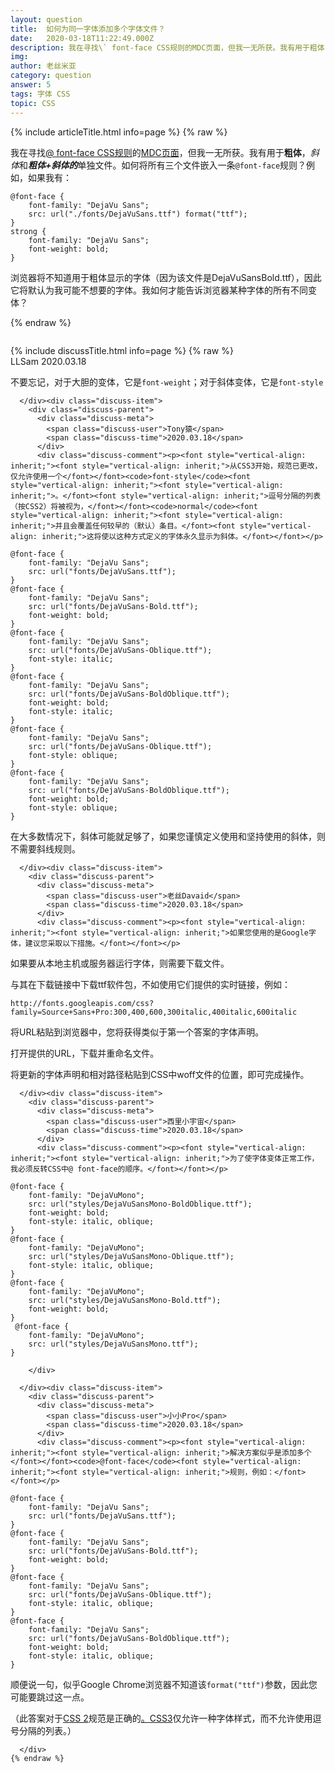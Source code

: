 ```yaml
---
layout: question
title:  如何为同一字体添加多个字体文件？
date:   2020-03-18T11:22:49.000Z
description: 我在寻找\` font-face CSS规则的MDC页面，但我一无所获。我有用于粗体，斜体和粗体+斜体的单独文件。如何将所有三个文件嵌入一条\`font-fa...
img: 
author: 老丝米亚
category: question
answer: 5
tags: 字体 CSS
topic: CSS
---
```

<div class="article-root">
  <div class="article">
    {% include articleTitle.html info=page %}
    {% raw %}
    <div class="article-content"><p><font style="vertical-align: inherit;"><font style="vertical-align: inherit;">我在寻找</font></font><a href="https://developer.mozilla.org/en/CSS/@font-face" rel="noreferrer"><font style="vertical-align: inherit;"><font style="vertical-align: inherit;">@ font-face CSS规则</font></font></a><font style="vertical-align: inherit;"><font style="vertical-align: inherit;">的</font><a href="https://developer.mozilla.org/en/CSS/@font-face" rel="noreferrer"><font style="vertical-align: inherit;">MDC页面</font></a><font style="vertical-align: inherit;">，但我一无所获。</font><font style="vertical-align: inherit;">我有用于</font></font><strong><font style="vertical-align: inherit;"><font style="vertical-align: inherit;">粗体</font></font></strong><font style="vertical-align: inherit;"><font style="vertical-align: inherit;">，</font></font><em><font style="vertical-align: inherit;"><font style="vertical-align: inherit;">斜体</font></font></em><font style="vertical-align: inherit;"><font style="vertical-align: inherit;">和</font></font><strong><em><font style="vertical-align: inherit;"><font style="vertical-align: inherit;">粗体+斜体的</font></font></em></strong><font style="vertical-align: inherit;"><font style="vertical-align: inherit;">单独文件</font><font style="vertical-align: inherit;">。</font><font style="vertical-align: inherit;">如何将所有三个文件嵌入一条</font></font><code>@font-face</code><font style="vertical-align: inherit;"><font style="vertical-align: inherit;">规则？</font><font style="vertical-align: inherit;">例如，如果我有：</font></font></p>

<pre><code>@font-face {<font></font>
    font-family: "DejaVu Sans";<font></font>
    src: url("./fonts/DejaVuSans.ttf") format("ttf");<font></font>
}<font></font>
strong {<font></font>
    font-family: "DejaVu Sans";<font></font>
    font-weight: bold;<font></font>
}<font></font>
</code></pre>

<p><font style="vertical-align: inherit;"><font style="vertical-align: inherit;">浏览器将不知道用于粗体显示的字体（因为该文件是DejaVuSansBold.ttf），因此它将默认为我可能不想要的字体。</font><font style="vertical-align: inherit;">我如何才能告诉浏览器某种字体的所有不同变体？</font></font></p></div>
    {% endraw %}
  </div>
  <p style="height: 0;width:0;overflow: hidden;"> 第2189篇《如何为同一字体添加多个字体文件？》来自Winter(https://github.com/aiyld/aiyld.github.io)的站点</p>
  <div class="discuss-wrapper">
    {% include discussTitle.html info=page %}
    {% raw %}
    <div class="discuss-item">
        <div class="discuss-parent">
          <div class="discuss-meta">
            <span class="discuss-user">LLSam</span>
            <span class="discuss-time">2020.03.18</span>
          </div>
          <div class="discuss-comment"><p><font style="vertical-align: inherit;"><font style="vertical-align: inherit;">不要忘记，对于大胆的变体，它是</font></font><code>font-weight</code><font style="vertical-align: inherit;"><font style="vertical-align: inherit;">；</font><font style="vertical-align: inherit;">对于斜体变体，它是</font></font><code>font-style</code></p></div>
        </div>
        
      </div><div class="discuss-item">
        <div class="discuss-parent">
          <div class="discuss-meta">
            <span class="discuss-user">Tony猿</span>
            <span class="discuss-time">2020.03.18</span>
          </div>
          <div class="discuss-comment"><p><font style="vertical-align: inherit;"><font style="vertical-align: inherit;">从CSS3开始，规范已更改，仅允许使用一个</font></font><code>font-style</code><font style="vertical-align: inherit;"><font style="vertical-align: inherit;">。</font><font style="vertical-align: inherit;">逗号分隔的列表（按CSS2）将被视为，</font></font><code>normal</code><font style="vertical-align: inherit;"><font style="vertical-align: inherit;">并且会覆盖任何较早的（默认）条目。</font><font style="vertical-align: inherit;">这将使以这种方式定义的字体永久显示为斜体。</font></font></p>

<pre><code>@font-face {<font></font>
    font-family: "DejaVu Sans";<font></font>
    src: url("fonts/DejaVuSans.ttf");<font></font>
}<font></font>
@font-face {<font></font>
    font-family: "DejaVu Sans";<font></font>
    src: url("fonts/DejaVuSans-Bold.ttf");<font></font>
    font-weight: bold;<font></font>
}<font></font>
@font-face {<font></font>
    font-family: "DejaVu Sans";<font></font>
    src: url("fonts/DejaVuSans-Oblique.ttf");<font></font>
    font-style: italic;<font></font>
}<font></font>
@font-face {<font></font>
    font-family: "DejaVu Sans";<font></font>
    src: url("fonts/DejaVuSans-BoldOblique.ttf");<font></font>
    font-weight: bold;<font></font>
    font-style: italic;<font></font>
}<font></font>
@font-face {<font></font>
    font-family: "DejaVu Sans";<font></font>
    src: url("fonts/DejaVuSans-Oblique.ttf");<font></font>
    font-style: oblique;<font></font>
}<font></font>
@font-face {<font></font>
    font-family: "DejaVu Sans";<font></font>
    src: url("fonts/DejaVuSans-BoldOblique.ttf");<font></font>
    font-weight: bold;<font></font>
    font-style: oblique;<font></font>
}<font></font>
</code></pre>

<p><font style="vertical-align: inherit;"><font style="vertical-align: inherit;">在大多数情况下，斜体可能就足够了，如果您谨慎定义使用和坚持使用的斜体，则不需要斜线规则。</font></font></p></div>
        </div>
        
      </div><div class="discuss-item">
        <div class="discuss-parent">
          <div class="discuss-meta">
            <span class="discuss-user">老丝Davaid</span>
            <span class="discuss-time">2020.03.18</span>
          </div>
          <div class="discuss-comment"><p><font style="vertical-align: inherit;"><font style="vertical-align: inherit;">如果您使用的是Google字体，建议您采取以下措施。</font></font></p>

<p><font style="vertical-align: inherit;"><font style="vertical-align: inherit;">如果要从本地主机或服务器运行字体，则需要下载文件。</font></font></p>

<p><font style="vertical-align: inherit;"><font style="vertical-align: inherit;">与其在下载链接中下载ttf软件包，不如使用它们提供的实时链接，例如：</font></font></p>

<pre><code>http://fonts.googleapis.com/css?family=Source+Sans+Pro:300,400,600,300italic,400italic,600italic
</code></pre>

<p><font style="vertical-align: inherit;"><font style="vertical-align: inherit;">将URL粘贴到浏览器中，您将获得类似于第一个答案的字体声明。</font></font></p>

<p><font style="vertical-align: inherit;"><font style="vertical-align: inherit;">打开提供的URL，下载并重命名文件。</font></font></p>

<p><font style="vertical-align: inherit;"><font style="vertical-align: inherit;">将更新的字体声明和相对路径粘贴到CSS中woff文件的位置，即可完成操作。</font></font></p></div>
        </div>
        
      </div><div class="discuss-item">
        <div class="discuss-parent">
          <div class="discuss-meta">
            <span class="discuss-user">西里小宇宙</span>
            <span class="discuss-time">2020.03.18</span>
          </div>
          <div class="discuss-comment"><p><font style="vertical-align: inherit;"><font style="vertical-align: inherit;">为了使字体变体正常工作，我必须反转CSS中@ font-face的顺序。</font></font></p>

<pre><code>@font-face {<font></font>
    font-family: "DejaVuMono";<font></font>
    src: url("styles/DejaVuSansMono-BoldOblique.ttf");<font></font>
    font-weight: bold;<font></font>
    font-style: italic, oblique;<font></font>
}   <font></font>
@font-face {<font></font>
    font-family: "DejaVuMono";<font></font>
    src: url("styles/DejaVuSansMono-Oblique.ttf");<font></font>
    font-style: italic, oblique;<font></font>
}<font></font>
@font-face {<font></font>
    font-family: "DejaVuMono";<font></font>
    src: url("styles/DejaVuSansMono-Bold.ttf");<font></font>
    font-weight: bold;<font></font>
}<font></font>
 @font-face {<font></font>
    font-family: "DejaVuMono";<font></font>
    src: url("styles/DejaVuSansMono.ttf");<font></font>
}<font></font>
</code></pre></div>
        </div>
        
      </div><div class="discuss-item">
        <div class="discuss-parent">
          <div class="discuss-meta">
            <span class="discuss-user">小小Pro</span>
            <span class="discuss-time">2020.03.18</span>
          </div>
          <div class="discuss-comment"><p><font style="vertical-align: inherit;"><font style="vertical-align: inherit;">解决方案似乎是添加多个</font></font><code>@font-face</code><font style="vertical-align: inherit;"><font style="vertical-align: inherit;">规则，例如：</font></font></p>

<pre><code>@font-face {<font></font>
    font-family: "DejaVu Sans";<font></font>
    src: url("fonts/DejaVuSans.ttf");<font></font>
}<font></font>
@font-face {<font></font>
    font-family: "DejaVu Sans";<font></font>
    src: url("fonts/DejaVuSans-Bold.ttf");<font></font>
    font-weight: bold;<font></font>
}<font></font>
@font-face {<font></font>
    font-family: "DejaVu Sans";<font></font>
    src: url("fonts/DejaVuSans-Oblique.ttf");<font></font>
    font-style: italic, oblique;<font></font>
}<font></font>
@font-face {<font></font>
    font-family: "DejaVu Sans";<font></font>
    src: url("fonts/DejaVuSans-BoldOblique.ttf");<font></font>
    font-weight: bold;<font></font>
    font-style: italic, oblique;<font></font>
}<font></font>
</code></pre>

<p><font style="vertical-align: inherit;"><font style="vertical-align: inherit;">顺便说一句，似乎Google Chrome浏览器不知道该</font></font><code>format("ttf")</code><font style="vertical-align: inherit;"><font style="vertical-align: inherit;">参数，因此您可能要跳过这一点。</font></font></p>

<p><font style="vertical-align: inherit;"><font style="vertical-align: inherit;">（此答案对于</font></font><a href="https://en.wikipedia.org/wiki/Cascading_Style_Sheets#CSS_2" rel="noreferrer"><font style="vertical-align: inherit;"><font style="vertical-align: inherit;">CSS 2</font></font></a><font style="vertical-align: inherit;"><font style="vertical-align: inherit;">规范</font><font style="vertical-align: inherit;">是正确的</font></font><a href="http://www.w3.org/TR/2009/WD-css3-fonts-20090618/#font-property-descriptors-the-font-style" rel="noreferrer"><font style="vertical-align: inherit;"><font style="vertical-align: inherit;">。CSS3</font></font></a><font style="vertical-align: inherit;"><font style="vertical-align: inherit;">仅允许一种字体样式，而不允许使用逗号分隔的列表。）</font></font></p></div>
        </div>
        
      </div>
    {% endraw %}
  </div>
<div>
